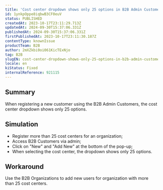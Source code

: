 ```yaml
---
title: 'Cost center dropdown shows only 25 options in B2B Admin Customers'
id: 1ynkpOppe8iqbwB3CF0euV
status: PUBLISHED
createdAt: 2023-10-17T23:11:29.713Z
updatedAt: 2024-09-30T15:37:06.331Z
publishedAt: 2024-09-30T15:37:06.331Z
firstPublishedAt: 2023-10-17T23:11:30.187Z
contentType: knownIssue
productTeam: B2B
author: 2mXZkbi0oi061KicTExNjo
tag: B2B
slugEN: cost-center-dropdown-shows-only-25-options-in-b2b-admin-customers
locale: en
kiStatus: Fixed
internalReference: 921115
---
```


## Summary


When registering a new customer using the B2B Admin Customers, the cost center dropdown shows only 25 options.


##

## Simulation



- Register more than 25 cost centers for an organization;
- Access B2B Customers via admin;
- Click on "New" and "Add New" at the bottom of the pop-up;
- When selecting the cost center, the dropdown shows only 25 options.


##

## Workaround


Use the B2B Organizations to add new users for organization with more than 25 cost centers.




